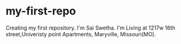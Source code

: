 # my-first-repo
Creating my first repository. I'm Sai Swetha. I'm Living at 1217w 16th street,Univeristy point Apartments, Maryville, Missouri(MO).
